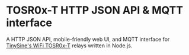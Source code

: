 # TOSR0x-T HTTP JSON API & MQTT interface

A HTTP JSON API, mobile-friendly web UI, and MQTT interface for [TinySine's WiFi TOSR0x-T](http://www.tinyosshop.com/index.php?route=product/category&path=141_143) relays written in Node.js.
